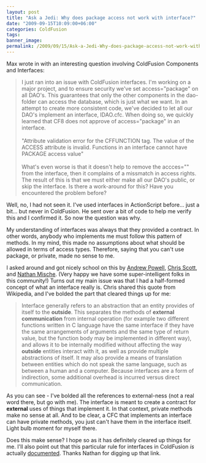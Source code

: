 ```yaml
---
layout: post
title: "Ask a Jedi: Why does package access not work with interface?"
date: "2009-09-15T10:09:00+06:00"
categories: ColdFusion 
tags: 
banner_image: 
permalink: /2009/09/15/Ask-a-Jedi-Why-does-package-access-not-work-with-interface
---
```


Max wrote in with an interesting question involving ColdFusion Components and Interfaces:

<blockquote>
I just ran into an issue with ColdFusion interfaces. I'm working on a major project, and to ensure security we've set  access="package" on all DAO's. This guarantees that only the other components in the dao-folder can access the database, which is just what we want. In an attempt to create more consistent code, we've decided to let all our DAO's implement an interface, IDAO.cfc. When doing so, we quickly learned that CF8 does not approve of  access="package" in an interface.
<br/><br/>
"Attribute validation error for the CFFUNCTION tag. The value of the ACCESS attribute is invalid. Functions in an interface cannot have PACKAGE access value"
<br/><br/>
What's even worse is that it doesn't help to remove the accces="" from the interface, then it complains of a missmatch in access rights. The result of this is that we must either make all our DAO's public, or skip the interface. Is there a work-around for this? Have you encountered the problem before?
</blockquote>

Well, no, I had not seen it. I've used interfaces in ActionScript before... just a bit... but never in ColdFusion. He sent over a bit of code to help me verify this and I confirmed it. So now the question was why.
<!--more-->
My understanding of interfaces was always that they provided a contract. In other words, anybody who implements me must follow this pattern of methods. In my mind, this made no assumptions about what should be allowed in terms of access types. Therefore, saying that you can't use package, or private, made no sense to me. 

I asked around and got nicely school on this by <a href="http://www.infoaccelerator.net/">Andrew Powell</a>, <a href="http://cdscott.blogspot.com/">Chris Scott</a>, and <a href="http://www.mischefamily.com/nathan/">Nathan Mische</a>. (Very happy we have some super-intelligent folks in this community!) Turns out my main issue was that I had a half-formed concept of what an interface really is. Chris shared this quote from Wikipedia, and I've bolded the part that cleared things up for me:

<blockquote>
Interface generally refers to an abstraction that an entity provides
of itself to the <b>outside</b>. This separates the methods of <b>external
communication</b> from internal operation (for example two different
functions written in C language have the same interface if they have
the same arrangements of arguments and the same type of return value,
but the function body may be implemented in different way), and allows
it to be internally modified without affecting the way <b>outside</b>
entities interact with it, as well as provide multiple abstractions of
itself. It may also provide a means of translation between entities
which do not speak the same language, such as between a human and a
computer. Because interfaces are a form of indirection, some
additional overhead is incurred versus direct communication.
</blockquote>

As you can see - I've bolded all the references to external-ness (not a real word there, but go with me). The interface is meant to create a contract for <b>external</b> uses of things that implement it. In that context, private methods make no sense at all. And to be clear, a CFC that implements an interface can have private methods, you just can't have them in the interface itself. Light bulb moment for myself there.

Does this make sense? I hope so as it has definitely cleared up things for me. I'll also point out that this particular rule for interfaces in ColdFusion <i>is</i> actually <a href="http://livedocs.adobe.com/coldfusion/8/htmldocs/Tags_i_09.html">documented</a>. Thanks Nathan for digging up that link.